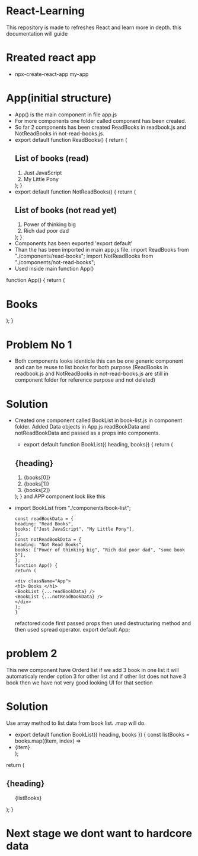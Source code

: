 # React-Learning

This repository is made to refreshes React and learn more in depth.
this documentation will guide

# Rreated react app

- npx-create-react-app my-app

# App(initial structure)

- App() is the main component in file app.js
- For more components one folder called component has been created.
- So far 2 components has been created ReadBooks in readbook.js and NotReadBooks in not-read-books.js.
- export default function ReadBooks() {
  return (
  <div>
  <h2>List of books (read)</h2>
  <ol>
  <li>Just JavaScript</li>
  <li>My Little Pony</li>
  </ol>
  </div>
  );
  }
- export default function NotReadBooks() {
  return (
  <div>
  <h2>List of books (not read yet)</h2>
  <ol>
  <li>Power of thinking big</li>
  <li>Rich dad poor dad</li>
  </ol>
  </div>
  );
  }
- Components has been exported 'export default'
- Than the has been imported in main app.js file.
  import ReadBooks from "./components/read-books";
  import NotReadBooks from "./components/not-read-books";
- Used inside main function App()

function App() {
return (

<div className="App">
<h1> Books </h1>
<ReadBooks />
<NotReadBooks />
</div>
);
}

# Problem No 1

- Both components looks identicle this can be one generic component and can be reuse to list books for both purpose
  (ReadBooks in readbook.js and NotReadBooks in not-read-books.js are still in component folder for reference purpose and not deleted)

# Solution

- Created one component called BookList in book-list.js in component folder. Added Data objects in App.js readBookData and notReadBookData and passed as a props into components.

  - export default function BookList({ heading, books}) {
  return (
  <div>
  <h2>{heading}</h2>
  <ol>
  <li>{books[0]}</li>
  <li>{books[1]}</li>
  <li>{books[2]}</li>
  </ol>
  </div>
  );
  }
  and APP component look like this

- import BookList from "./components/book-list";

      const readBookData = {
      heading: "Read Books",
      books: ["Just JavaScript", "My Little Pony"],
      };
      const notReadBookData = {
      heading: "Not Read Books",
      books: ["Power of thinking big", "Rich dad poor dad", "some book 3"],
      };
      function App() {
      return (

      <div className="App">
      <h1> Books </h1>
      <BookList {...readBookData} />
      <BookList {...notReadBookData} />
      </div>
      );
      }

  refactored:code
  first passed props then used destructuring method and then used spread operator.
  export default App;

# problem 2

This new component have Orderd list if we add 3 book in one list it will automaticaly render option 3 for other list and if other list does not have 3 book then we have not very good looking UI for that section

# Solution

Use array method to list data from book list. .map will do.

- export default function BookList({ heading, books }) {
  const listBooks = books.map((item, index) => <li key={index}>{item}</li>);

return (
<div>
<h2>{heading}</h2>
<ol>{listBooks}</ol>
</div>
);
}

# Next stage we dont want to hardcore data
